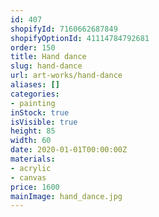 ```yaml
---
id: 407
shopifyId: 7160662687849
shopifyOptionId: 41114784792681
order: 150
title: Hand dance
slug: hand-dance
url: art-works/hand-dance
aliases: []
categories:
- painting
inStock: true
isVisible: true
height: 85
width: 60
date: 2020-01-01T00:00:00Z
materials:
- acrylic
- canvas
price: 1600
mainImage: hand_dance.jpg
---
```

